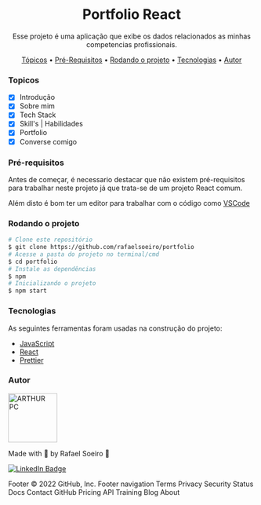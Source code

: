 <h1 style="text-align: center"> Portfolio React </h1>

<p align="center">Esse projeto é uma aplicação que exibe os dados relacionados as minhas competencias profissionais.</p>

<p align="center">
 <a href="#features">Tópicos</a> •
 <a href="#pré-requisitos">Pré-Requisitos</a> •
 <a href="#rodando-o-mobile">Rodando o projeto</a> •
 <a href="#tecnologias">Tecnologias</a> •
 <a href="#autor">Autor</a>
</p>

### Topicos

- [x] Introdução
- [x] Sobre mim
- [x] Tech Stack
- [x] Skill's | Habilidades
- [x] Portfolio
- [x] Converse comigo

### Pré-requisitos

Antes de começar, é necessario destacar que não existem pré-requisitos para trabalhar neste projeto já que trata-se de um projeto React comum.

Além disto é bom ter um editor para trabalhar com o código como [VSCode](https://code.visualstudio.com/)

### Rodando o projeto

```bash
# Clone este repositório
$ git clone https://github.com/rafaelsoeiro/portfolio
# Acesse a pasta do projeto no terminal/cmd
$ cd portfolio
# Instale as dependências
$ npm
# Inicializando o projeto
$ npm start
```
### Tecnologias

As seguintes ferramentas foram usadas na construção do projeto:

- [JavaScript](https://developer.mozilla.org/pt-BR/docs/Web/JavaScript)
- [React](https://pt-br.reactjs.org/)
- [Prettier](https://prettier.io/)

### Autor

<img alt="ARTHUR PC" title="ARTHUR PC" src="https://avatars.githubusercontent.com/u/103294767?v=4" height="100" width="100" />

Made with 💜 by Rafael Soeiro 👋

[![LinkedIn Badge](https://img.shields.io/badge/-Rafael_Soeiro-blue?style=flat-square&logo=Linkedin&logoColor=white&link=https://www.linkedin.com/in/arthurpc03/)](https://www.linkedin.com/in/rafael-soeiro/)

Footer
© 2022 GitHub, Inc.
Footer navigation
Terms
Privacy
Security
Status
Docs
Contact GitHub
Pricing
API
Training
Blog
About


